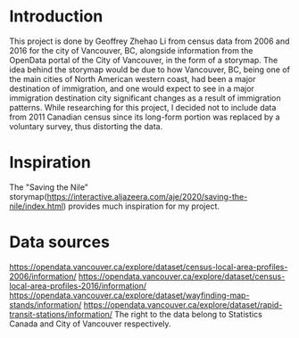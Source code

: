 # Introduction
This project is done by Geoffrey Zhehao Li from census data from 2006 and 2016 for the city of Vancouver, BC, alongside information from the OpenData portal of the City of Vancouver, in the form of a storymap. 
The idea behind the storymap would be due to how Vancouver, BC, being one of the main cities of North American western coast, had been a major destination of immigration, and one would expect to see in a major immigration destination city significant changes as a result of immigration patterns.
While researching for this project, I decided not to include data from 2011 Canadian census since its long-form portion was replaced by a voluntary survey, thus distorting the data. 
# Inspiration
The "Saving the Nile" storymap(https://interactive.aljazeera.com/aje/2020/saving-the-nile/index.html) provides much inspiration for my project. 
# Data sources
https://opendata.vancouver.ca/explore/dataset/census-local-area-profiles-2006/information/ 
https://opendata.vancouver.ca/explore/dataset/census-local-area-profiles-2016/information/
https://opendata.vancouver.ca/explore/dataset/wayfinding-map-stands/information/
https://opendata.vancouver.ca/explore/dataset/rapid-transit-stations/information/
The right to the data belong to Statistics Canada and City of Vancouver respectively. 
